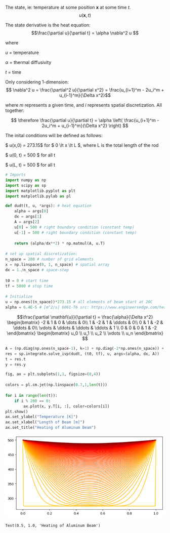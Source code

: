 The state, ie: temperature at some position $\mathbf{x}$ at some time $t$.
$$ u(\mathbf{x},t) $$ 

The state derivative is the heat equation:
$$\frac{\partial u}{\partial t} = \alpha \nabla^2 u $$

where

$u$ = temperature

$\alpha$ = thermal diffusivity

$t$ = time

Only considering 1-dimension:
$$ \nabla^2 u = \frac{\partial^2 u}{\partial x^2} = \frac{u_{i+1}^m - 2u_i^m + u_{i-1}^m}{\Delta x^2}$$

where $m$ represents a given time, and $i$ represents spatial discretization. All together:

$$ \therefore \frac{\partial u}{\partial t} = \alpha \left( \frac{u_{i+1}^m - 2u_i^m + u_{i-1}^m}{\Delta x^2} \right) $$


The inital conditions will be defined as follows:

$ u(x,0) = 273.15$ for $ 0 \lt x \lt L $, where L is the total length of the rod

$ u(0, t) = 500 $ for all t

$ u(L, t) = 500 $ for all t


```python
# Imports
import numpy as np
import scipy as sp
import matplotlib.pyplot as plt
import matplotlib.pylab as pl
```


```python
def dudt(t, u, *args): # heat equation
    alpha = args[0]
    dx = args[1]
    A = args[2]
    u[0] = 500 # right boundary condition (constant temp)
    u[-1] = 500 # right boundary condition (constant temp)
    
    return (alpha/dx**2) * np.matmul(A, u.T)

# set up spatial discretization:
n_space = 200 # number of grid elements
x = np.linspace(0, 1, n_space) # spatial array
dx = 1./n_space # space-step

t0 = 0 # start time
tf = 5000 # stop time

# Initialize
u = np.ones((n_space))*273.15 # all elements of beam start at 20C
alpha = 6.4E-5 # [m^2/s] 6061-T6 src: https://www.engineersedge.com/heat_transfer/thermal_diffusivity_table_13953.htm
```



$$\frac{\partial \mathbf{u}}{\partial t} = \frac{\alpha}{\Delta x^2}
\begin{bmatrix}
-2 & 1 & 0 & \dots & 0\\
1 & -2 & 1 & \ddots & 0\\
0 & 1 & -2 & \ddots & 0\\
\vdots & \ddots & \ddots & \ddots & 1 \\
0 & 0 & 0 & 1 & -2 
\end{bmatrix}
\begin{bmatrix}
u_0 \\
u_1 \\
u_2 \\
\vdots \\
u_n
\end{bmatrix}
$$








```python
A = (np.diag(np.ones(n_space-1), k=1) + np.diag(-2*np.ones(n_space)) + np.diag(1*np.ones(n_space-1), k=-1))
res = sp.integrate.solve_ivp(dudt, (t0, tf), u, args=(alpha, dx, A))
t = res.t
y = res.y
```


```python
fig, ax = plt.subplots(1,1, figsize=(8,4))

colors = pl.cm.jet(np.linspace(0.7,1,len(t)))

for i in range(len(t)):
    if i % 200 == 0:
        ax.plot(x, y.T[i, :], color=colors[i])
plt.show()
ax.set_ylabel("Temperature [K]")
ax.set_xlabel("Length of Beam [m]")
ax.set_title("Heating of Aluminum Beam")

```


    
![png](output_7_0.png)
    





    Text(0.5, 1.0, 'Heating of Aluminum Beam')


